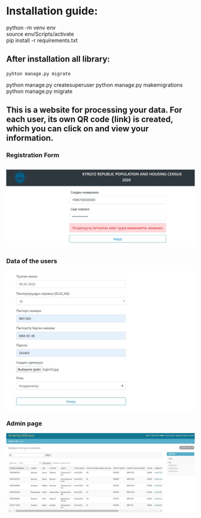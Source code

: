 # Installation guide:  
  python -m venv env  
  source env/Scripts/activate  
  pip install -r requirements.txt  
## After installation all library:  
	pyhton manage.py migrate
  python manage.py createsuperuser
  python manage.py makemigrations
  python manage.py migrate  
## This is a website for processing your data. For each user, its own QR code (link) is created, which you can click on and view your information.  
### Registration Form  
## ![Registration](https://github.com/bekss/user.com/blob/master/login.jpg)  

### Data of the users  
![](https://github.com/bekss/user.com/blob/master/log2.jpg)  
### Admin page  
![](https://github.com/bekss/user.com/blob/master/admn.jpg)  



